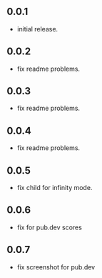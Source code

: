 ## 0.0.1
* initial release.
## 0.0.2
* fix readme problems.
## 0.0.3
* fix readme problems.
## 0.0.4
* fix readme problems.
## 0.0.5
* fix child for infinity mode.
## 0.0.6
* fix for pub.dev scores
## 0.0.7
* fix screenshot for pub.dev

